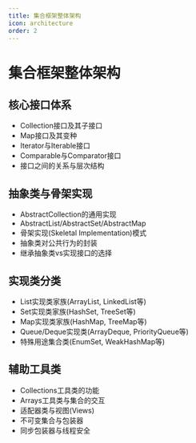 ```yaml
---
title: 集合框架整体架构
icon: architecture
order: 2
---
```


# 集合框架整体架构

## 核心接口体系

- Collection接口及其子接口
- Map接口及其变种
- Iterator与Iterable接口
- Comparable与Comparator接口
- 接口之间的关系与层次结构

## 抽象类与骨架实现

- AbstractCollection的通用实现
- AbstractList/AbstractSet/AbstractMap
- 骨架实现(Skeletal Implementation)模式
- 抽象类对公共行为的封装
- 继承抽象类vs实现接口的选择

## 实现类分类

- List实现类家族(ArrayList, LinkedList等)
- Set实现类家族(HashSet, TreeSet等)
- Map实现类家族(HashMap, TreeMap等)
- Queue/Deque实现类(ArrayDeque, PriorityQueue等)
- 特殊用途集合类(EnumSet, WeakHashMap等)

## 辅助工具类

- Collections工具类的功能
- Arrays工具类与集合的交互
- 适配器类与视图(Views)
- 不可变集合与包装器
- 同步包装器与线程安全
